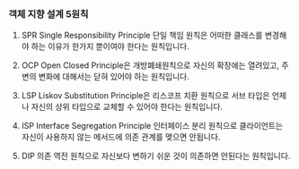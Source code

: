 ### 객체 지향 설계 5원칙

1. SPR
  Single Responsibility Principle 단일 책임 원칙은 어떠한 클래스를 변경해야 하는 이유가 한가지 뿐이여야 한다는 원칙입니다. 

2. OCP
 Open Closed Principle은 개방폐쇄원칙으로 자신의 확장에는 열려있고, 주변의 변화에 대해서는 닫혀 있어야 하는 원칙입니다. 

3. LSP
 Liskov Substitution Principle은 리스코프 치환 원칙으로 서브 타입은 언제나 자신의 상위 타입으로 교체할 수 있어야 한다는 원칙입니다. 

4. ISP
 Interface Segregation Principle 인터페이스 분리 원칙으로 클라이언트는 자신이 사용하지 않는 메서드에 의존 관계를 맺으면 안됩니다. 

5. DIP
  의존 역전 원칙으로 자신보다 변하기 쉬운 것이 의존하면 안된다는 원칙입니다.
